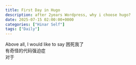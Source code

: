 ```yaml
---
title: First Day in Hugo
description: after 2years Wordpress, why i choose hugo?
date: 2025-07-15 02:00:00+0000
categories: ["Hinar Self"]
tags: ["Daily"]
---
```


Above all, I would like to say 困死我了  
有奇怪的代码强迫症  
对于  